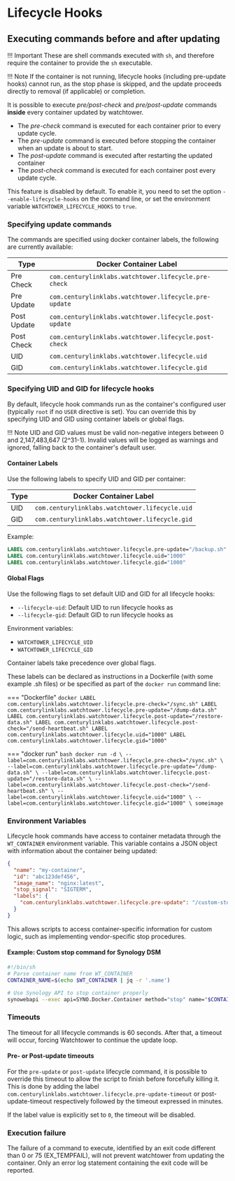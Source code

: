 # Lifecycle Hooks

## Executing commands before and after updating

!!! Important
    These are shell commands executed with `sh`, and therefore require the container to provide the `sh`
    executable.

!!! Note
    If the container is not running, lifecycle hooks (including pre-update hooks) cannot run, as the stop phase is skipped, and the update proceeds directly to removal (if applicable) or completion.

It is possible to execute _pre/post\-check_ and _pre/post\-update_ commands
**inside** every container updated by watchtower.

- The _pre-check_ command is executed for each container prior to every update cycle.
- The _pre-update_ command is executed before stopping the container when an update is about to start.
- The _post-update_ command is executed after restarting the updated container
- The _post-check_ command is executed for each container post every update cycle.

This feature is disabled by default. To enable it, you need to set the option
`--enable-lifecycle-hooks` on the command line, or set the environment variable
`WATCHTOWER_LIFECYCLE_HOOKS` to `true`.

### Specifying update commands

The commands are specified using docker container labels, the following are currently available:

| Type        | Docker Container Label                                 |
| ----------- | ------------------------------------------------------ |
| Pre Check   | `com.centurylinklabs.watchtower.lifecycle.pre-check`   |
| Pre Update  | `com.centurylinklabs.watchtower.lifecycle.pre-update`  |
| Post Update | `com.centurylinklabs.watchtower.lifecycle.post-update` |
| Post Check  | `com.centurylinklabs.watchtower.lifecycle.post-check`  |
| UID         | `com.centurylinklabs.watchtower.lifecycle.uid`         |
| GID         | `com.centurylinklabs.watchtower.lifecycle.gid`         |

### Specifying UID and GID for lifecycle hooks

By default, lifecycle hook commands run as the container's configured user (typically `root` if no `USER` directive is set). You can override this by specifying UID and GID using container labels or global flags.

!!! Note
    UID and GID values must be valid non-negative integers between 0 and 2,147,483,647 (2^31-1). Invalid values will be logged as warnings and ignored, falling back to the container's default user.

#### Container Labels

Use the following labels to specify UID and GID per container:

| Type | Docker Container Label                          |
| ---- | ----------------------------------------------- |
| UID  | `com.centurylinklabs.watchtower.lifecycle.uid`  |
| GID  | `com.centurylinklabs.watchtower.lifecycle.gid`  |

Example:

```dockerfile
LABEL com.centurylinklabs.watchtower.lifecycle.pre-update="/backup.sh"
LABEL com.centurylinklabs.watchtower.lifecycle.uid="1000"
LABEL com.centurylinklabs.watchtower.lifecycle.gid="1000"
```

#### Global Flags

Use the following flags to set default UID and GID for all lifecycle hooks:

- `--lifecycle-uid`: Default UID to run lifecycle hooks as
- `--lifecycle-gid`: Default GID to run lifecycle hooks as

Environment variables:

- `WATCHTOWER_LIFECYCLE_UID`
- `WATCHTOWER_LIFECYCLE_GID`

Container labels take precedence over global flags.

These labels can be declared as instructions in a Dockerfile (with some example .sh files) or be specified as part of
the `docker run` command line:

=== "Dockerfile"
    ```docker
    LABEL com.centurylinklabs.watchtower.lifecycle.pre-check="/sync.sh"
    LABEL com.centurylinklabs.watchtower.lifecycle.pre-update="/dump-data.sh"
    LABEL com.centurylinklabs.watchtower.lifecycle.post-update="/restore-data.sh"
    LABEL com.centurylinklabs.watchtower.lifecycle.post-check="/send-heartbeat.sh"
    LABEL com.centurylinklabs.watchtower.lifecycle.uid="1000"
    LABEL com.centurylinklabs.watchtower.lifecycle.gid="1000"
    ```

=== "docker run"
    ```bash
    docker run -d \
    --label=com.centurylinklabs.watchtower.lifecycle.pre-check="/sync.sh" \
    --label=com.centurylinklabs.watchtower.lifecycle.pre-update="/dump-data.sh" \
    --label=com.centurylinklabs.watchtower.lifecycle.post-update="/restore-data.sh" \
    --label=com.centurylinklabs.watchtower.lifecycle.post-check="/send-heartbeat.sh" \
    --label=com.centurylinklabs.watchtower.lifecycle.uid="1000" \
    --label=com.centurylinklabs.watchtower.lifecycle.gid="1000" \
    someimage
    ```

### Environment Variables

Lifecycle hook commands have access to container metadata through the `WT_CONTAINER` environment variable. This variable contains a JSON object with information about the container being updated:

```json
{
  "name": "my-container",
  "id": "abc123def456",
  "image_name": "nginx:latest",
  "stop_signal": "SIGTERM",
  "labels": {
    "com.centurylinklabs.watchtower.lifecycle.pre-update": "/custom-stop.sh"
  }
}
```

This allows scripts to access container-specific information for custom logic, such as implementing vendor-specific stop procedures.

#### Example: Custom stop command for Synology DSM

```bash
#!/bin/sh
# Parse container name from WT_CONTAINER
CONTAINER_NAME=$(echo $WT_CONTAINER | jq -r '.name')

# Use Synology API to stop container properly
synowebapi --exec api=SYNO.Docker.Container method="stop" name="$CONTAINER_NAME"
```

### Timeouts

The timeout for all lifecycle commands is 60 seconds. After that, a timeout will
occur, forcing Watchtower to continue the update loop.

#### Pre- or Post-update timeouts

For the `pre-update` or `post-update` lifecycle command, it is possible to override this timeout to
allow the script to finish before forcefully killing it. This is done by adding the
label `com.centurylinklabs.watchtower.lifecycle.pre-update-timeout` or post-update-timeout respectively followed by
the timeout expressed in minutes.

If the label value is explicitly set to `0`, the timeout will be disabled.

### Execution failure

The failure of a command to execute, identified by an exit code different than
0 or 75 (EX_TEMPFAIL), will not prevent watchtower from updating the container. Only an error
log statement containing the exit code will be reported.
